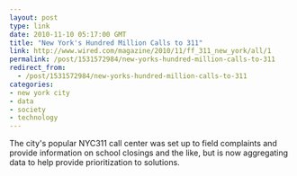 ```yaml
---
layout: post
type: link
date: 2010-11-10 05:17:00 GMT
title: "New York's Hundred Million Calls to 311"
link: http://www.wired.com/magazine/2010/11/ff_311_new_york/all/1
permalink: /post/1531572984/new-yorks-hundred-million-calls-to-311
redirect_from: 
  - /post/1531572984/new-yorks-hundred-million-calls-to-311
categories:
- new york city
- data
- society
- technology
---
```

The city's popular NYC311 call center was set up to field complaints and provide information on school closings and the like, but is now aggregating data to help provide prioritization to solutions.